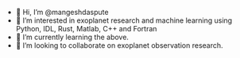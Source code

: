 - 👋 Hi, I’m @mangeshdaspute
- 👀 I’m interested in exoplanet research and machine learning using Python, IDL, Rust, Matlab, C++ and Fortran  
- 🌱 I’m currently learning the above. 
- 💞️ I’m looking to collaborate on exoplanet observation research. 
